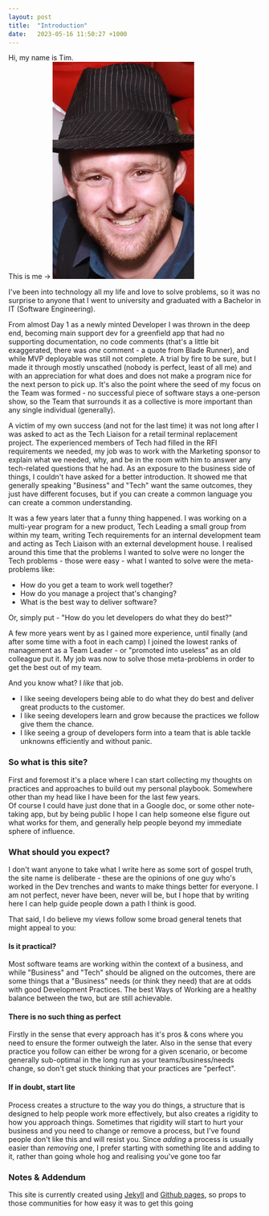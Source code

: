 ```yaml
---
layout: post
title:  "Introduction"
date:   2023-05-16 11:50:27 +1000
---
```


Hi, my name is Tim.  
This is me -> ![headshot](/img/headshot-2022.jpg)

I've been into technology all my life and love to solve problems, so it was no surprise to anyone that I went to university and graduated with a Bachelor in IT (Software Engineering).

From almost Day 1 as a newly minted Developer I was thrown in the deep end, becoming main support dev for a greenfield app that had no supporting documentation, no code comments (that's a little bit exaggerated, there was *one* comment - a quote from Blade Runner), and while MVP deployable was still not complete. A trial by fire to be sure, but I made it through mostly unscathed (nobody is perfect, least of all me) and with an appreciation for what does and does not make a program nice for the next person to pick up. It's also the point where the seed of my focus on the Team was formed - no successful piece of software stays a one-person show, so the Team that surrounds it as a collective is more important than any single individual (generally).

A victim of my own success (and not for the last time) it was not long after I was asked to act as the Tech Liaison for a retail terminal replacement project. The experienced members of Tech had filled in the RFI requirements we needed, my job was to work with the Marketing sponsor to explain what we needed, why, and be in the room with him to answer any tech-related questions that he had. As an exposure to the business side of things, I couldn't have asked for a better introduction. It showed me that generally speaking "Business" and "Tech" want the same outcomes, they just have different focuses, but if you can create a common language you can create a common understanding.

It was a few years later that a funny thing happened. I was working on a multi-year program for a new product, Tech Leading a small group from within my team, writing Tech requirements for an internal development team and acting as Tech Liaison with an external development house. I realised around this time that the problems I wanted to solve were no longer the Tech problems - those were easy - what I wanted to solve were the meta-problems like:  

* How do you get a team to work well together?
* How do you manage a project that's changing?
* What is the best way to deliver software?

Or, simply put - "How do you let developers do what they do best?"

A few more years went by as I gained more experience, until finally (and after some time with a foot in each camp) I joined the lowest ranks of management as a Team Leader - or "promoted into useless" as an old colleague put it. My job was now to solve those meta-problems in order to get the best out of my team.

And you know what? I *like* that job.

* I like seeing developers being able to do what they do best and deliver great products to the customer.
* I like seeing developers learn and grow because the practices we follow give them the chance.
* I like seeing a group of developers form into a team that is able tackle unknowns efficiently and without panic.

### So what is this site?  

First and foremost it's a place where I can start collecting my thoughts on practices and approaches to build out my personal playbook. Somewhere other than my head like I have been for the last few years.  
Of course I could have just done that in a Google doc, or some other note-taking app, but by being public I hope I can help someone else figure out what works for them, and generally help people beyond my immediate sphere of influence.

### What should you expect?  

I don't want anyone to take what I write here as some sort of gospel truth, the site name is deliberate - these are the opinions of one guy who's worked in the Dev trenches and wants to make things better for everyone. I am not perfect, never have been, never will be, but I hope that by writing here I can help guide people down a path I think is good.

That said, I do believe my views follow some broad general tenets that might appeal to you:

#### Is it practical?

Most software teams are working within the context of a business, and while "Business" and "Tech" should be aligned on the outcomes, there are some things that a "Business" needs (or think they need) that are at odds with good Development Practices. The best Ways of Working are a healthy balance between the two, but are still achievable.

#### There is no such thing as perfect

Firstly in the sense that every approach has it's pros & cons where you need to ensure the former outweigh the later. Also in the sense that every practice you follow can either be wrong for a given scenario, or become generally sub-optimal in the long run as your teams/business/needs change, so don't get stuck thinking that your practices are "perfect".

#### If in doubt, start lite

Process creates a structure to the way you do things, a structure that is designed to help people work more effectively, but also creates a rigidity to how you approach things. Sometimes that rigidity will start to hurt your business and you need to change or remove a process, but I've found people don't like this and will resist you. Since *adding* a process is usually easier than *removing* one, I prefer starting with something lite and adding to it, rather than going whole hog and realising you've gone too far

### Notes & Addendum

This site is currently created using [Jekyll](https://jekyllrb.com/) and [Github pages](https://pages.github.com/), so props to those communities for how easy it was to get this going
